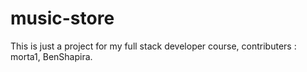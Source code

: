 # music-store

This is just a project for my full stack developer course, contributers : morta1, BenShapira.
